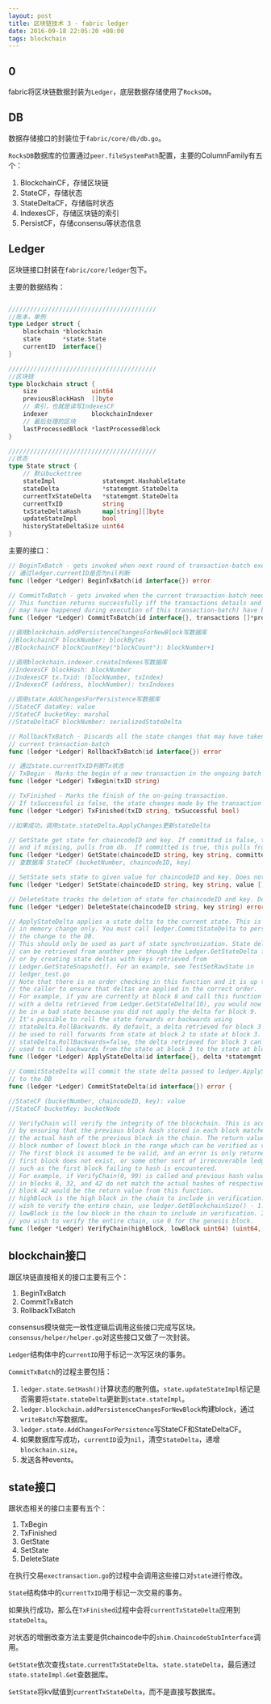 ```yaml
---
layout: post
title: 区块链技术 3 - fabric ledger
date: 2016-09-18 22:05:20 +08:00
tags: blockchain
---
```


## 0

fabric将区块链数据封装为`Ledger`，底层数据存储使用了`RocksDB`。

## DB

数据存储接口的封装位于`fabric/core/db/db.go`。

`RocksDB`数据库的位置通过`peer.fileSystemPath`配置，主要的ColumnFamily有五个：

1. BlockchainCF，存储区块链
2. StateCF，存储状态
3. StateDeltaCF，存储临时状态
4. IndexesCF，存储区块链的索引
5. PersistCF，存储consensu等状态信息

## Ledger

区块链接口封装在`fabric/core/ledger`包下。

主要的数据结构：

```go

/////////////////////////////////////////
//账本，单例
type Ledger struct {
	blockchain *blockchain
	state      *state.State
	currentID  interface{}
}

/////////////////////////////////////////
//区块链
type blockchain struct {
	size               uint64
	previousBlockHash  []byte
	// 索引，也就是读写IndexesCF
	indexer            blockchainIndexer
	// 最后处理的区块
	lastProcessedBlock *lastProcessedBlock
}

/////////////////////////////////////////
//状态
type State struct {
	// 默认buckettree
	stateImpl             statemgmt.HashableState
	stateDelta            *statemgmt.StateDelta
	currentTxStateDelta   *statemgmt.StateDelta
	currentTxID           string
	txStateDeltaHash      map[string][]byte
	updateStateImpl       bool
	historyStateDeltaSize uint64
}
```

主要的接口：

```go
// BeginTxBatch - gets invoked when next round of transaction-batch execution begins
// 通过ledger.currentID是否为nil判断
func (ledger *Ledger) BeginTxBatch(id interface{}) error 
```

```go
// CommitTxBatch - gets invoked when the current transaction-batch needs to be committed
// This function returns successfully iff the transactions details and state changes (that
// may have happened during execution of this transaction-batch) have been committed to permanent storage
func (ledger *Ledger) CommitTxBatch(id interface{}, transactions []*protos.Transaction, transactionResults []*protos.TransactionResult, metadata []byte) error 

//调用blockchain.addPersistenceChangesForNewBlock写数据库
//BlockchainCF blockNumber: blockBytes
//BlockchainCF blockCountKey("blockCount"): blockNumber+1

//调用blockchain.indexer.createIndexes写数据库
//IndexesCF blockHash: blockNumber
//IndexesCF tx.Txid: (blockNumber, txIndex)
//IndexesCF (address, blockNumber): txsIndexes

//调用state.AddChangesForPersistence写数据库
//StateCF dataKey: value
//StateCF bucketKey: marshal
//StateDeltaCF blockNumber: serializedStateDelta
```

```go
// RollbackTxBatch - Discards all the state changes that may have taken place during the execution of
// current transaction-batch
func (ledger *Ledger) RollbackTxBatch(id interface{}) error 

```

```go
// 通过state.currentTxID判断Tx状态
// TxBegin - Marks the begin of a new transaction in the ongoing batch
func (ledger *Ledger) TxBegin(txID string) 

// TxFinished - Marks the finish of the on-going transaction.
// If txSuccessful is false, the state changes made by the transaction are discarded
func (ledger *Ledger) TxFinished(txID string, txSuccessful bool) 

//如果成功，调用state.stateDelta.ApplyChanges更新stateDelta
```

```go
// GetState get state for chaincodeID and key. If committed is false, this first looks in memory
// and if missing, pulls from db.  If committed is true, this pulls from the db only.
func (ledger *Ledger) GetState(chaincodeID string, key string, committed bool) ([]byte, error) 
// 查数据库 StateCF (bucketNumber, chaincodeID, key)

// SetState sets state to given value for chaincodeID and key. Does not immideatly writes to DB
func (ledger *Ledger) SetState(chaincodeID string, key string, value []byte) error 

// DeleteState tracks the deletion of state for chaincodeID and key. Does not immediately writes to DB
func (ledger *Ledger) DeleteState(chaincodeID string, key string) error 
```

```go
// ApplyStateDelta applies a state delta to the current state. This is an
// in memory change only. You must call ledger.CommitStateDelta to persist
// the change to the DB.
// This should only be used as part of state synchronization. State deltas
// can be retrieved from another peer though the Ledger.GetStateDelta function
// or by creating state deltas with keys retrieved from
// Ledger.GetStateSnapshot(). For an example, see TestSetRawState in
// ledger_test.go
// Note that there is no order checking in this function and it is up to
// the caller to ensure that deltas are applied in the correct order.
// For example, if you are currently at block 8 and call this function
// with a delta retrieved from Ledger.GetStateDelta(10), you would now
// be in a bad state because you did not apply the delta for block 9.
// It's possible to roll the state forwards or backwards using
// stateDelta.RollBackwards. By default, a delta retrieved for block 3 can
// be used to roll forwards from state at block 2 to state at block 3. If
// stateDelta.RollBackwards=false, the delta retrieved for block 3 can be
// used to roll backwards from the state at block 3 to the state at block 2.
func (ledger *Ledger) ApplyStateDelta(id interface{}, delta *statemgmt.StateDelta) error 

// CommitStateDelta will commit the state delta passed to ledger.ApplyStateDelta
// to the DB
func (ledger *Ledger) CommitStateDelta(id interface{}) error {

//StateCF (bucketNumber, chaincodeID, key): value
//StateCF bucketKey: bucketNode
```

```go
// VerifyChain will verify the integrity of the blockchain. This is accomplished
// by ensuring that the previous block hash stored in each block matches
// the actual hash of the previous block in the chain. The return value is the
// block number of lowest block in the range which can be verified as valid.
// The first block is assumed to be valid, and an error is only returned if the
// first block does not exist, or some other sort of irrecoverable ledger error
// such as the first block failing to hash is encountered.
// For example, if VerifyChain(0, 99) is called and previous hash values stored
// in blocks 8, 32, and 42 do not match the actual hashes of respective previous
// block 42 would be the return value from this function.
// highBlock is the high block in the chain to include in verification. If you
// wish to verify the entire chain, use ledger.GetBlockchainSize() - 1.
// lowBlock is the low block in the chain to include in verification. If
// you wish to verify the entire chain, use 0 for the genesis block.
func (ledger *Ledger) VerifyChain(highBlock, lowBlock uint64) (uint64, error) 
```

## blockchain接口

跟区块链直接相关的接口主要有三个：

1. BeginTxBatch
2. CommitTxBatch
3. RollbackTxBatch

consensus模块做完一致性逻辑后调用这些接口完成写区块。`consensus/helper/helper.go`对这些接口又做了一次封装。

`Ledger`结构体中的`currentID`用于标记一次写区块的事务。

`CommitTxBatch`的过程主要包括：

1. `ledger.state.GetHash()`计算状态的散列值。`state.updateStateImpl`标记是否需要将`state.stateDelta`更新到`state.stateImpl`。
2. `ledger.blockchain.addPersistenceChangesForNewBlock`构建block，通过`writeBatch`写数据库。
3. `ledger.state.AddChangesForPersistence`写StateCF和StateDeltaCF。
4. 如果数据库写成功，`currentID`设为`nil`，清空`StateDelta`，递增`blockchain.size`。
5. 发送各种events。

## state接口

跟状态相关的接口主要有五个：

1. TxBegin
2. TxFinished
3. GetState
4. SetState
6. DeleteState

在执行交易`exectransaction.go`的过程中会调用这些接口对`state`进行修改。

`State`结构体中的`currentTxID`用于标记一次交易的事务。

如果执行成功，那么在`TxFinished`过程中会将`currentTxStateDelta`应用到`stateDelta`。

对状态的增删改查方法主要是供chaincode中的`shim.ChaincodeStubInterface`调用。

`GetState`依次查找`state.currentTxStateDelta`、`state.stateDelta`，最后通过`state.stateImpl.Get`查数据库。

`SetState`将kv赋值到`currentTxStateDelta`，而不是直接写数据库。
